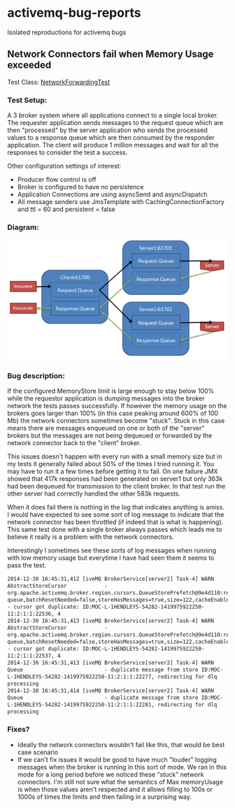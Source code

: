 activemq-bug-reports
====================

Isolated reproductions for activemq bugs

## Network Connectors fail when Memory Usage exceeded

Test Class: [NetworkForwardingTest](/src/test/java/com/sensus/activemqtests/NetworkForwardingTest.java)

### Test Setup:

A 3 broker system where all applications connect to a single local broker. The requester application sends messages to
the request queue which are then "processed" by the server application who sends the processed values to a response queue
which are then consumed by the responder application. The client will produce 1 million messages and wait for all the
responses to consider the test a success.

Other configuration settings of interest:

* Producer flow control is off
* Broker is configured to have no persistence
* Application Connections are using asyncSend and asyncDispatch
* All message senders use JmsTemplate with CachingConnectionFactory and ttl = 60 and persistent = false

### Diagram:

![Diagram](./broker-diagram.png)

### Bug description:

If the configured MemoryStore limit is large enough to stay below 100% while the requestor application is dumping
messages into the broker network the tests passes successfully. If however the memory usage on the brokers goes
larger than 100% (in this case peaking around 600% of 100 Mb) the network connectors sometimes become "stuck". Stuck in
this case means there are messages enqueued on one or both of the "server" brokers but the messages are not being
dequeued or forwarded by the network connector back to the "client" broker.

This issues doesn't happen with every run with a small memory size but in my tests it generally failed about 50% of the
times I tried running it. You may have to run it a few times before getting it to fail. On one failure JMX showed that
417k responses had been generated on server1 but only 363k had been dequeued for transmission to the client broker. In
that test run the other server had correctly handled the other 583k requests.

When it does fail there is nothing in the log that indicates anything is amiss. I would have expected to see some sort
of log message to indicate that the network connector has been throttled (if indeed that is what is happening). This same
test done with a single broker always passes which leads me to believe it really is a problem with the network connectors.

Interestingly I sometimes see these sorts of log messages when running with low memory usage but everytime I have had
seen them it seems to pass the test.

```
2014-12-30 16:45:31,412 [iveMQ BrokerService[server2] Task-4] WARN  AbstractStoreCursor            - org.apache.activemq.broker.region.cursors.QueueStorePrefetch@9e4d110:request-queue,batchResetNeeded=false,storeHasMessages=true,size=122,cacheEnabled=false,maxBatchSize:122,hasSpace:true - cursor got duplicate: ID:MOC-L-1HENDLEYS-54282-1419975922250-11:2:1:1:22536, 4
2014-12-30 16:45:31,413 [iveMQ BrokerService[server2] Task-4] WARN  AbstractStoreCursor            - org.apache.activemq.broker.region.cursors.QueueStorePrefetch@9e4d110:request-queue,batchResetNeeded=false,storeHasMessages=true,size=122,cacheEnabled=false,maxBatchSize:122,hasSpace:true - cursor got duplicate: ID:MOC-L-1HENDLEYS-54282-1419975922250-11:2:1:1:22537, 4
2014-12-30 16:45:31,413 [iveMQ BrokerService[server2] Task-4] WARN  Queue                          - duplicate message from store ID:MOC-L-1HENDLEYS-54282-1419975922250-11:2:1:1:22277, redirecting for dlq processing
2014-12-30 16:45:31,414 [iveMQ BrokerService[server2] Task-4] WARN  Queue                          - duplicate message from store ID:MOC-L-1HENDLEYS-54282-1419975922250-11:2:1:1:22281, redirecting for dlq processing
```

### Fixes?

* Ideally the network connectors wouldn't fail like this, that would be best case scenario
* If we can't fix issues it would be good to have much "louder" logging messages when the broker is running in this sort
  of mode. We ran in this mode for a long period before we noticed these "stuck" network connectors. I'm
  still not sure what the semantics of Max memoryUsage is when those values aren't respected and it allows filling to 100s
  or 1000s of times the limits and then failing in a surprising way.
